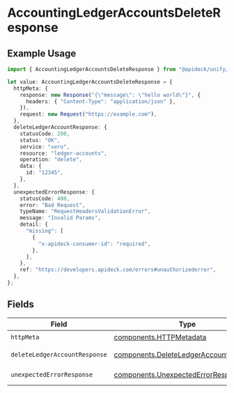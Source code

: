 # AccountingLedgerAccountsDeleteResponse

## Example Usage

```typescript
import { AccountingLedgerAccountsDeleteResponse } from "@apideck/unify/models/operations";

let value: AccountingLedgerAccountsDeleteResponse = {
  httpMeta: {
    response: new Response("{\"message\": \"hello world\"}", {
      headers: { "Content-Type": "application/json" },
    }),
    request: new Request("https://example.com"),
  },
  deleteLedgerAccountResponse: {
    statusCode: 200,
    status: "OK",
    service: "xero",
    resource: "ledger-accounts",
    operation: "delete",
    data: {
      id: "12345",
    },
  },
  unexpectedErrorResponse: {
    statusCode: 400,
    error: "Bad Request",
    typeName: "RequestHeadersValidationError",
    message: "Invalid Params",
    detail: {
      "missing": [
        {
          "x-apideck-consumer-id": "required",
        },
      ],
    },
    ref: "https://developers.apideck.com/errors#unauthorizederror",
  },
};
```

## Fields

| Field                                                                                            | Type                                                                                             | Required                                                                                         | Description                                                                                      |
| ------------------------------------------------------------------------------------------------ | ------------------------------------------------------------------------------------------------ | ------------------------------------------------------------------------------------------------ | ------------------------------------------------------------------------------------------------ |
| `httpMeta`                                                                                       | [components.HTTPMetadata](../../models/components/httpmetadata.md)                               | :heavy_check_mark:                                                                               | N/A                                                                                              |
| `deleteLedgerAccountResponse`                                                                    | [components.DeleteLedgerAccountResponse](../../models/components/deleteledgeraccountresponse.md) | :heavy_minus_sign:                                                                               | LedgerAccount deleted                                                                            |
| `unexpectedErrorResponse`                                                                        | [components.UnexpectedErrorResponse](../../models/components/unexpectederrorresponse.md)         | :heavy_minus_sign:                                                                               | Unexpected error                                                                                 |